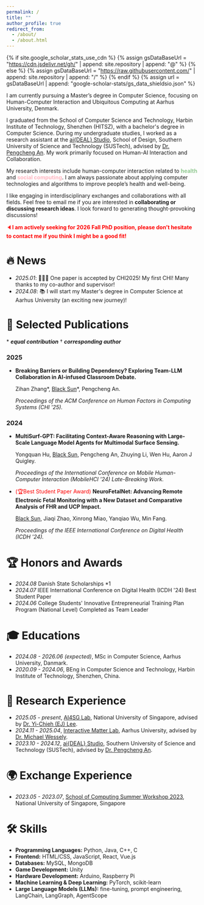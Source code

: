 ```yaml
---
permalink: /
title: ""
author_profile: true
redirect_from:
  - /about/
  - /about.html
---
```


{% if site.google_scholar_stats_use_cdn %}
{% assign gsDataBaseUrl = "https://cdn.jsdelivr.net/gh/" | append: site.repository | append: "@" %}
{% else %}
{% assign gsDataBaseUrl = "https://raw.githubusercontent.com/" | append: site.repository | append: "/" %}
{% endif %}
{% assign url = gsDataBaseUrl | append: "google-scholar-stats/gs_data_shieldsio.json" %}

<span class='anchor' id='about-me'></span>

I am currently pursuing a Master’s degree in Computer Science, focusing on Human-Computer Interaction and Ubiquitous Computing at Aarhus University, Denmark.

I graduated from the School of Computer Science and Technology, Harbin Institute of Technology, Shenzhen (HITSZ), with a bachelor's degree in Computer Science. During my undergraduate studies, I worked as a research assistant at the [ai{DEAL} Studio](https://anpengcheng.cn/about/), School of Design, Southern University of Science and Technology (SUSTech), advised by [Dr. Pengcheng An](https://anpengcheng.cn/about/). My work primarily focused on Human-AI Interaction and Collaboration.

My research interests include human-computer interaction related to <span style="color:rgb(144,200,144)">**health**</span> and <span style="color:lightpink">**social computing**</span>. I am always passionate about applying computer technologies and algorithms to improve people’s health and well-being.

I like engaging in interdisciplinary exchanges and collaborations with all fields. Feel free to email me if you are interested in **collaborating or discussing research ideas**. I look forward to generating thought-provoking discussions!

<span style="color:red">🔈**I am actively seeking for 2026 Fall PhD position, please don’t hesitate to contact me if you think I might be a good fit!**</span>

# 🔥 News

- _2025.01_: 🎉🎉🎉 One paper is accepted by CHI2025! My first CHI! Many thanks to my co-author and supervisor!
- _2024.08_: 📚 I will start my Master's degree in Computer Science at Aarhus University (an exciting new journey)!

<span class='anchor' id='-publications'></span>

# 📝 Selected Publications

\* _**equal contribution**_	† ***corresponding author***

### 2025

- **Breaking Barriers or Building Dependency? Exploring Team-LLM Collaboration in AI-infused Classroom Debate.**

  Zihan Zhang\*, <u>Black Sun</u>\*, Pengcheng An.

  _Proceedings of the ACM Conference on Human Factors in Computing Systems (CHI '25)._

### 2024

- **MultiSurf-GPT: Facilitating Context-Aware Reasoning with Large-Scale Language Model Agents for Multimodal Surface Sensing.**

  Yongquan Hu, <u>Black Sun</u>, Pengcheng An, Zhuying Li, Wen Hu, Aaron J Quigley.

  _Proceedings of the International Conference on Mobile Human-Computer Interaction (MobileHCI '24) Late-Breaking Work._

- <span style="color:red">(🏆Best Student Paper Award)</span> **NeuroFetalNet: Advancing Remote Electronic Fetal Monitoring with a New Dataset and Comparative Analysis of FHR and UCP Impact.**

  <u>Black Sun</u>, Jiaqi Zhao, Xinrong Miao, Yanqiao Wu, Min Fang.

  _Proceedings of the IEEE International Conference on Digital Health (ICDH '24)._

# 🏆 Honors and Awards

- _2024.08_ Danish State Scholarships \*1
- _2024.07_ IEEE International Conference on Digital Health (ICDH '24) Best Student Paper
- _2024.06_ College Students' Innovative Entrepreneurial Training Plan Program (National Level) Completed as Team Leader

# 🎓 Educations

- _2024.08 - 2026.06 (expected)_, MSc in Computer Science, Aarhus University, Danmark.
- _2020.09 - 2024.06_, BEng in Computer Science and Technology, Harbin Institute of Technology, Shenzhen, China.

# 🔬 Research Experience

- *2025.05 - present*, [AI4SG Lab](https://www.ai4sg.org/), National University of Singapore, advised by [Dr. Yi-Chieh (EJ) Lee](https://www.yclee.net/).
- _2024.11 - 2025.04_, [Interactive Matter Lab](https://interactivematterlab.org/), Aarhus University, advised by [Dr. Michael Wessely](https://interactivematterlab.org/profile.html).
- _2023.10 - 2024.12_, [ai{DEAL} Studio](https://anpengcheng.cn/about/), Southern University of Science and Technology (SUSTech), advised by [Dr. Pengcheng An](https://anpengcheng.cn/about/).

<span class='anchor' id='-exchange'></span>

# 🌍 Exchange Experience

- _2023.05 - 2023.07_, [School of Computing Summer Workshop 2023](https://github.com/BlackThompson/HCI-Hot-Research-Topic-Analysis-and-Modeling), National University of Singapore, Singapore

<span class='anchor' id='-skills'></span>

# 🛠️ Skills

- **Programming Languages:** Python, Java, C++, C
- **Frontend:** HTML/CSS, JavaScript, React, Vue.js
- **Databases:** MySQL, MongoDB
- **Game Development:** Unity
- **Hardware Development:** Arduino, Raspberry Pi
- **Machine Learning & Deep Learning:** PyTorch, scikit-learn
- **Large Language Models (LLMs):** fine-tuning, prompt engineering, LangChain, LangGraph, AgentScope
